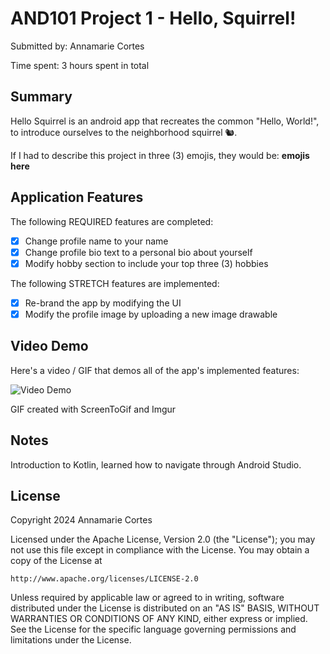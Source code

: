 # AND101 Project 1 - Hello, Squirrel!

Submitted by: Annamarie Cortes

Time spent: 3 hours spent in total

## Summary

Hello Squirrel is an android app that recreates the common "Hello, World!", to introduce ourselves to the neighborhood squirrel 🐿.

If I had to describe this project in three (3) emojis, they would be: **emojis here**

## Application Features

The following REQUIRED features are completed:

- [x] Change profile name to your name
- [x] Change profile bio text to a personal bio about yourself
- [x] Modify hobby section to include your top three (3) hobbies

The following STRETCH features are implemented:

- [x] Re-brand the app by modifying the UI
- [x] Modify the profile image by uploading a new image drawable

## Video Demo

Here's a video / GIF that demos all of the app's implemented features:

<img src='https://i.imgur.com/NgEYGUA.gif' title='Video Demo' width='' alt='Video Demo' />

GIF created with ScreenToGif and Imgur


## Notes

Introduction to Kotlin, learned how to navigate through Android Studio.

## License

Copyright 2024 Annamarie Cortes

Licensed under the Apache License, Version 2.0 (the "License");
you may not use this file except in compliance with the License.
You may obtain a copy of the License at

    http://www.apache.org/licenses/LICENSE-2.0

Unless required by applicable law or agreed to in writing, software
distributed under the License is distributed on an "AS IS" BASIS,
WITHOUT WARRANTIES OR CONDITIONS OF ANY KIND, either express or implied.
See the License for the specific language governing permissions and
limitations under the License.
